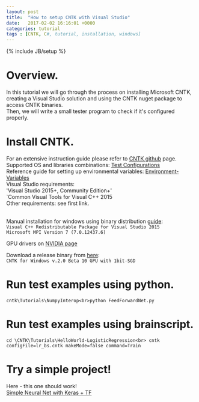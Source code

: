 ```yaml
---
layout: post
title:  "How to setup CNTK with Visual Studio"
date:   2017-02-02 16:16:01 +0000
categories: tutorial
tags : [CNTK, C#, tutorial, installation, windows]
---
```

{% include JB/setup %}

# Overview.
In this tutorial we will go through the process on installing Microsoft CNTK, creating a Visual Studio solution and using the CNTK nuget package to access CNTK binaries.<br>
Then, we will write a small tester program to check if it's configured properly.

# Install CNTK.
For an extensive instruction guide please refer to <a href="https://github.com/Microsoft/CNTK/wiki/Setup-CNTK-on-Windows">CNTK github</a> page.<br>
Supported OS and libraries combinations: <a href="https://github.com/Microsoft/CNTK/wiki/Test-Configurations">Test Configurations</a><br>
Reference guide for setting up environmental variables: <a href="https://github.com/Microsoft/CNTK/wiki/Windows-Environment-Variables">Environment-Variables</a><br>
Visual Studio requirements:<br>
'Visual Studio 2015+, Community Edition+'<br>`Common Visual Tools for Visual C++ 2015<br>
Other requirements: see first link.<br><br>

Manual installation for windows using binary distribution <a href="https://github.com/Microsoft/CNTK/wiki/Setup-Windows-Binary-Manual">guide</a>:<br>
`Visual C++ Redistributable Package for Visual Studio 2015`<br>
`Microsoft MPI Version 7 (7.0.12437.6)`<br>

GPU drivers on <a href="http://www.nvidia.com/Download/index.aspx?lang=en-us">NVIDIA page</a><br>

Download a release binary from <a href="https://github.com/Microsoft/CNTK/releases">here</a>:<br>
`CNTK for Windows v.2.0 Beta 10 GPU with 1bit-SGD`<br>

# Run test examples using python.
`cntk\Tutorials\NumpyInterop<br>python FeedForwardNet.py`

# Run test examples using brainscript.
`cd \CNTK\Tutorials\HelloWorld-LogisticRegression<br>
cntk configFile=lr_bs.cntk makeMode=false command=Train`

# Try a simple project!
Here - this one should work! <br>
<a href="https://adamage.github.io/tutorial/2017/01/30/Simple-net-Keras-TF">Simple Neural Net with Keras + TF </a>